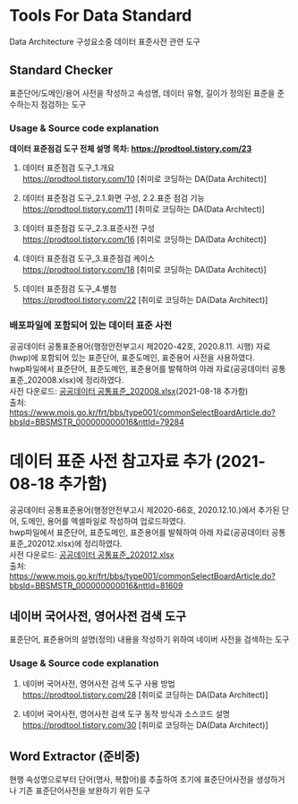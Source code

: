 # Tools For Data Standard
Data Architecture 구성요소중 데이터 표준사전 관련 도구

## Standard Checker
표준단어/도메인/용어 사전을 작성하고 속성명, 데이터 유형, 길이가 정의된 표준을 준수하는지 점검하는 도구

### Usage & Source code explanation

**데이터 표준점검 도구 전체 설명 목차: https://prodtool.tistory.com/23**   
   
1. 데이터 표준점검 도구_1.개요   
https://prodtool.tistory.com/10 [취미로 코딩하는 DA(Data Architect)]  

2. 데이터 표준점검 도구_2.1.화면 구성, 2.2.표준 점검 기능   
https://prodtool.tistory.com/11 [취미로 코딩하는 DA(Data Architect)]  

3. 데이터 표준점검 도구_2.3.표준사전 구성   
https://prodtool.tistory.com/16 [취미로 코딩하는 DA(Data Architect)]  

4. 데이터 표준점검 도구_3.표준점검 케이스   
https://prodtool.tistory.com/18 [취미로 코딩하는 DA(Data Architect)]  

5. 데이터 표준점검 도구_4.별첨   
https://prodtool.tistory.com/22 [취미로 코딩하는 DA(Data Architect)]  


### 배포파일에 포함되어 있는 데이터 표준 사전   
공공데이터 공통표준용어(행정안전부고시 제2020-42호, 2020.8.11. 시행) 자료(hwp)에 포함되어 있는 표준단어, 표준도메인, 표준용어 사전을 사용하였다.   
hwp파일에서 표준단어, 표준도메인, 표준용어를 발췌하여 아래 자료(공공데이터 공통표준_202008.xlsx)에 정리하였다.  
사전 다운로드: [공공데이터 공통표준_202008.xlsx](./%EA%B3%B5%EA%B3%B5%EB%8D%B0%EC%9D%B4%ED%84%B0%20%EA%B3%B5%ED%86%B5%ED%91%9C%EC%A4%80_202008.xlsx)(2021-08-18 추가함)  
출처: https://www.mois.go.kr/frt/bbs/type001/commonSelectBoardArticle.do?bbsId=BBSMSTR_000000000016&nttId=79284  


# 데이터 표준 사전 참고자료 추가 (2021-08-18 추가함)
공공데이터 공통표준용어(행정안전부고시 제2020-66호, 2020.12.10.)에서 추가된 단어, 도메인, 용어를 엑셀파일로 작성하여 업로드하였다.  
hwp파일에서 표준단어, 표준도메인, 표준용어를 발췌하여 아래 자료(공공데이터 공통표준_202012.xlsx)에 정리하였다.  
사전 다운로드: [공공데이터 공통표준_202012.xlsx](./%EA%B3%B5%EA%B3%B5%EB%8D%B0%EC%9D%B4%ED%84%B0%20%EA%B3%B5%ED%86%B5%ED%91%9C%EC%A4%80_202012.xlsx)  
출처: https://www.mois.go.kr/frt/bbs/type001/commonSelectBoardArticle.do?bbsId=BBSMSTR_000000000016&nttId=81609  
      
   
   
## 네이버 국어사전, 영어사전 검색 도구
표준단어, 표준용어의 설명(정의) 내용을 작성하기 위하여 네이버 사전을 검색하는 도구   

### Usage & Source code explanation
1. 네이버 국어사전, 영어사전 검색 도구 사용 방법   
https://prodtool.tistory.com/28 [취미로 코딩하는 DA(Data Architect)]   

2. 네이버 국어사전, 영어사전 검색 도구 동작 방식과 소스코드 설명   
https://prodtool.tistory.com/30 [취미로 코딩하는 DA(Data Architect)]   
   
   
## Word Extractor (준비중)
현행 속성명으로부터 단어(명사, 복합어)를 추출하여 초기에 표준단어사전을 생성하거나 기존 표준단어사전을 보완하기 위한 도구
